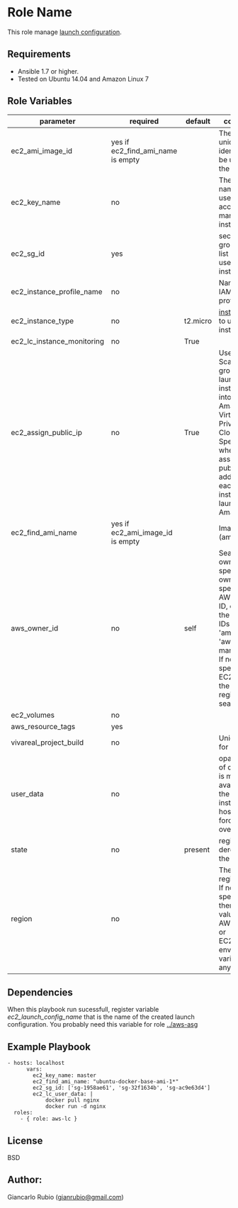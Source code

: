 Role Name
=========

This role manage [launch configuration](http://docs.aws.amazon.com/AutoScaling/latest/DeveloperGuide/LaunchConfiguration.html).


Requirements
------------

- Ansible 1.7 or higher.
- Tested on Ubuntu 14.04 and Amazon Linux 7

Role Variables
--------------

| parameter             | required | default | comments |
| --------------------- | -------- | ------- | -------- |
| ec2_ami_image_id                   | yes if  ec2_find_ami_name is empty     |         | The AMI unique identifier to be used for the group.|
| ec2_key_name  |no||The SSH key name to be used for access to managed instances|
| ec2_sg_id  |yes||security group id (or list of ids) to use with the instance|
| ec2_instance_profile_name  |no||Name of the IAM instance profile to use.|
| ec2_instance_type  |no|t2.micro| [instance type](http://docs.aws.amazon.com/AWSEC2/latest/UserGuide/instance-types.html) to use for the instance.|
| ec2_lc_instance_monitoring  |no|True| |whether instances in group are launched with detailed monitoring.|
| ec2_assign_public_ip  |no|True| Used for Auto Scaling groups that launch instances into an Amazon Virtual Private Cloud. Specifies whether to assign a public IP address to each instance launched in a Amazon VPC.|
| ec2_find_ami_name                   | yes if  ec2_ami_image_id is empty    |        | Image name (ami) to find |
| aws_owner_id                   | no      |   self      | Search AMIs owned by the specified owner. Can specify an AWS account ID, or one of the special IDs 'self', 'amazon' or 'aws-marketplace'. If not specified, all EC2 AMIs in the specified region will be searched.|
|ec2_volumes    | no | | |a list of hash/dictionaries of volumes to add to the new instance; '[{"key":"value", "key":"value"}]'; keys allowed are - device_name (str; required), delete_on_termination (bool; False), device_type (deprecated), ephemeral (str), encrypted (bool; False), snapshot (str), volume_type (str), iops (int) - device_type is deprecated use volume_type, iops must be set when volume_type='io1', ephemeral and snapshot are mutually exclusive.  |
| aws_resource_tags  | yes  |   | | a hash/dictionary of tags to add to the new instance or for starting/stopping instance by tag; '{"key":"value"}' and '{"VREnv":"PROD","VRProject":"sample","VRTeam":"infra", "Name":"ami name"}' |
| vivareal_project_build                   | no      |         | Unique name for lc. |
| user_data  |no| | opaque blob of data which is made available to the ec2 instance. Ch-hostname.sh forced override. ||
| state | no  | present  | register or deregister the instance|
| region                   | no      |         | The AWS region to use. If not specified then the value of the AWS_REGION or EC2_REGION environment variable, if any, is used.  |

Dependencies
------------

When this playbook run sucessfull, register variable *ec2_launch_config_name* that is the name of the created launch configuration. You probably need this variable for role [../aws-asg](aws-asg)


Example Playbook
----------------
    - hosts: localhost
          vars:
            ec2_key_name: master
            ec2_find_ami_name: "ubuntu-docker-base-ami-1*"
            ec2_sg_id: ['sg-1958ae61', 'sg-32f1634b', 'sg-ac9e63d4']
            ec2_lc_user_data: |
                docker pull nginx  
                docker run -d nginx
      roles:
        - { role: aws-lc }



License
-------

BSD

Author:
------------------

Giancarlo Rubio (<gianrubio@gmail.com>)
